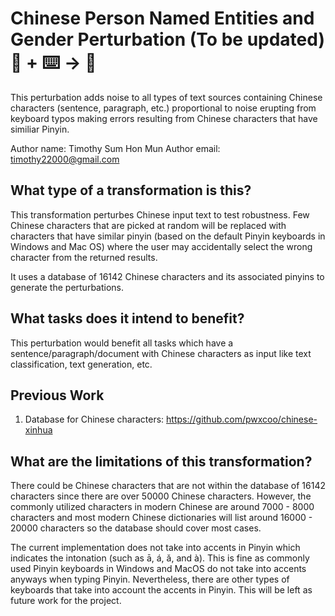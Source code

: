 # Chinese Person Named Entities and Gender Perturbation (To be updated) 🦎  + ⌨️ → 🐍
This perturbation adds noise to all types of text sources containing Chinese characters (sentence, paragraph, etc.) proportional to noise erupting 
from keyboard typos making errors resulting from Chinese characters that have similiar Pinyin. 

Author name: Timothy Sum Hon Mun
Author email: timothy22000@gmail.com

## What type of a transformation is this?
This transformation perturbes Chinese input text to test robustness. Few Chinese characters that are picked at random will be replaced with characters 
that have similar pinyin (based on the default Pinyin keyboards in Windows and Mac OS) where the user may accidentally select the wrong character from the returned results. 

It uses a database of 16142 Chinese characters and its associated pinyins to generate the perturbations.

## What tasks does it intend to benefit?
This perturbation would benefit all tasks which have a sentence/paragraph/document with Chinese characters as input like text classification, 
text generation, etc.

## Previous Work

1) Database for Chinese characters: https://github.com/pwxcoo/chinese-xinhua

## What are the limitations of this transformation?
There could be Chinese characters that are not within the database of 16142 characters since there are over 50000 Chinese characters.
However, the commonly utilized characters in modern Chinese are around 7000 - 8000 characters and most modern Chinese dictionaries will list around 16000 - 20000 characters so the database should cover most cases.

The current implementation does not take into accents in Pinyin which indicates the intonation (such as ā, á, ǎ, and à). This is fine as commonly used Pinyin keyboards
in Windows and MacOS do not take into accents anyways when typing Pinyin. Nevertheless, there are other types of keyboards that take into account the accents in Pinyin. This will be left as future work for the project.

